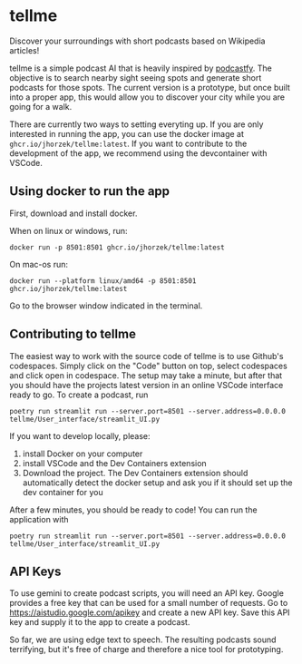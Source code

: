# tellme

Discover your surroundings with short podcasts based on Wikipedia articles!

tellme is a simple podcast AI that is heavily inspired by [podcastfy](https://github.com/souzatharsis/podcastfy). The objective is to search nearby sight seeing spots and generate short podcasts for those spots. The current version is a prototype, but once built into a proper app, this would allow you to discover your city while you are going for a walk.

There are currently two ways to setting everyting up. If you are only interested in running the app, you can use
the docker image at `ghcr.io/jhorzek/tellme:latest`. If you want to contribute to the development of the app, we recommend using the devcontainer with VSCode.

## Using docker to run the app

First, download and install docker. 

When on linux or windows, run:

```
docker run -p 8501:8501 ghcr.io/jhorzek/tellme:latest
```

On mac-os run:

```
docker run --platform linux/amd64 -p 8501:8501 ghcr.io/jhorzek/tellme:latest
```

Go to the browser window indicated in the terminal.

## Contributing to tellme

The easiest way to work with the source code of tellme is to use Github's codespaces. Simply click on the "Code" button on top, select codespaces and click open in codespace. The setup may take a minute, but after that you should have the projects latest version in an online VSCode interface ready to go. To create a podcast, run

```
poetry run streamlit run --server.port=8501 --server.address=0.0.0.0 tellme/User_interface/streamlit_UI.py
```

If you want to develop locally, please:

1. install Docker on your computer
2. install VSCode and the Dev Containers extension
3. Download the project. The Dev Containers extension should automatically detect the docker setup and ask you if it should set up the dev container for you

After a few minutes, you should be ready to code! You can run the application with

```
poetry run streamlit run --server.port=8501 --server.address=0.0.0.0 tellme/User_interface/streamlit_UI.py
```

## API Keys

To use gemini to create podcast scripts, you will need an API key. Google provides a free key that can be used for a small number of requests. Go to https://aistudio.google.com/apikey
and create a new API key. Save this API key and supply it to the app to create a podcast.

So far, we are using edge text to speech. The resulting podcasts sound terrifying, but it's free of charge and therefore a nice tool for
prototyping.
